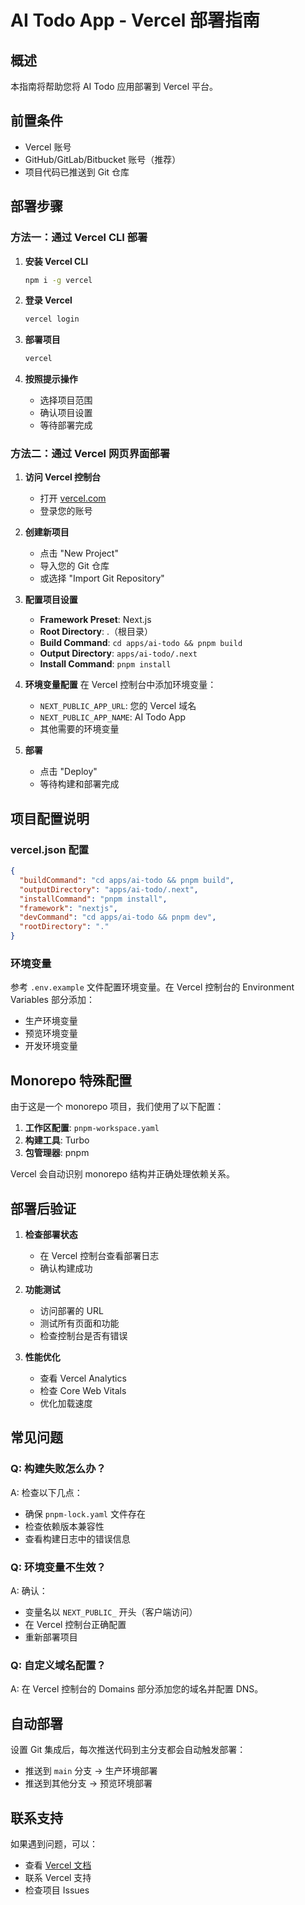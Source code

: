 # AI Todo App - Vercel 部署指南

## 概述
本指南将帮助您将 AI Todo 应用部署到 Vercel 平台。

## 前置条件
- Vercel 账号
- GitHub/GitLab/Bitbucket 账号（推荐）
- 项目代码已推送到 Git 仓库

## 部署步骤

### 方法一：通过 Vercel CLI 部署

1. **安装 Vercel CLI**
   ```bash
   npm i -g vercel
   ```

2. **登录 Vercel**
   ```bash
   vercel login
   ```

3. **部署项目**
   ```bash
   vercel
   ```

4. **按照提示操作**
   - 选择项目范围
   - 确认项目设置
   - 等待部署完成

### 方法二：通过 Vercel 网页界面部署

1. **访问 Vercel 控制台**
   - 打开 [vercel.com](https://vercel.com)
   - 登录您的账号

2. **创建新项目**
   - 点击 "New Project"
   - 导入您的 Git 仓库
   - 或选择 "Import Git Repository"

3. **配置项目设置**
   - **Framework Preset**: Next.js
   - **Root Directory**: .（根目录）
   - **Build Command**: `cd apps/ai-todo && pnpm build`
   - **Output Directory**: `apps/ai-todo/.next`
   - **Install Command**: `pnpm install`

4. **环境变量配置**
   在 Vercel 控制台中添加环境变量：
   - `NEXT_PUBLIC_APP_URL`: 您的 Vercel 域名
   - `NEXT_PUBLIC_APP_NAME`: AI Todo App
   - 其他需要的环境变量

5. **部署**
   - 点击 "Deploy"
   - 等待构建和部署完成

## 项目配置说明

### vercel.json 配置
```json
{
  "buildCommand": "cd apps/ai-todo && pnpm build",
  "outputDirectory": "apps/ai-todo/.next",
  "installCommand": "pnpm install",
  "framework": "nextjs",
  "devCommand": "cd apps/ai-todo && pnpm dev",
  "rootDirectory": "."
}
```

### 环境变量
参考 `.env.example` 文件配置环境变量。在 Vercel 控制台的 Environment Variables 部分添加：
- 生产环境变量
- 预览环境变量
- 开发环境变量

## Monorepo 特殊配置

由于这是一个 monorepo 项目，我们使用了以下配置：

1. **工作区配置**: `pnpm-workspace.yaml`
2. **构建工具**: Turbo
3. **包管理器**: pnpm

Vercel 会自动识别 monorepo 结构并正确处理依赖关系。

## 部署后验证

1. **检查部署状态**
   - 在 Vercel 控制台查看部署日志
   - 确认构建成功

2. **功能测试**
   - 访问部署的 URL
   - 测试所有页面和功能
   - 检查控制台是否有错误

3. **性能优化**
   - 查看 Vercel Analytics
   - 检查 Core Web Vitals
   - 优化加载速度

## 常见问题

### Q: 构建失败怎么办？
A: 检查以下几点：
- 确保 `pnpm-lock.yaml` 文件存在
- 检查依赖版本兼容性
- 查看构建日志中的错误信息

### Q: 环境变量不生效？
A: 确认：
- 变量名以 `NEXT_PUBLIC_` 开头（客户端访问）
- 在 Vercel 控制台正确配置
- 重新部署项目

### Q: 自定义域名配置？
A: 在 Vercel 控制台的 Domains 部分添加您的域名并配置 DNS。

## 自动部署

设置 Git 集成后，每次推送代码到主分支都会自动触发部署：
- 推送到 `main` 分支 → 生产环境部署
- 推送到其他分支 → 预览环境部署

## 联系支持

如果遇到问题，可以：
- 查看 [Vercel 文档](https://vercel.com/docs)
- 联系 Vercel 支持
- 检查项目 Issues
